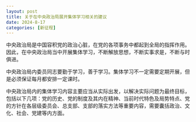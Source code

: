 ```yaml
---
layout: post
title: 关于在中央政治局展开集体学习相关的建议
date: 2024-8-17
categories: [新征程]
---
```


中央政治局是中国容积党的政治心脏，在党的各项事务中都起到全局的指挥作用。因此，在中央政治局当中开展集体学习，不断解放思想，不断实事求是，不断与时俱进。

中央政治局内委员同志要勤于学习，善于学习。集体学习不一定需要定期开展，但是必须保证每月都安排一定课时。

中央政治局内的集体学习内容主要应当从实际出发，以解决实际问题为最终目标，包括以下几项：党的历史、党的制度及其内在精神、当前时代特色及局势特点、党的方针在各层级委员会、总支部、支部的落实方法等重要内容，需要囊括政治、文化、社会、党建等内方面。


